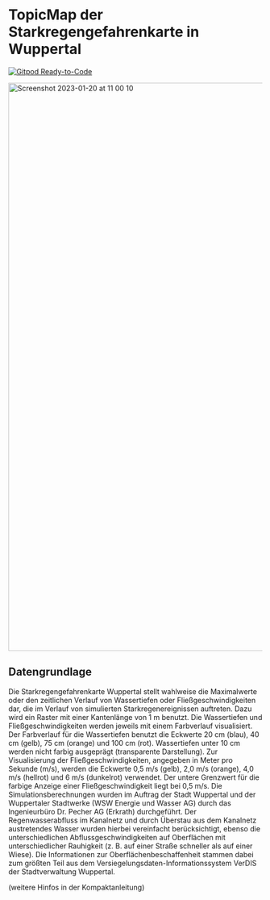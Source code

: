 # TopicMap der Starkregengefahrenkarte in Wuppertal

[![Gitpod Ready-to-Code](https://img.shields.io/badge/Gitpod-ready--to--code-blue?logo=gitpod)](https://gitpod.io/#https://github.com/topicmaps-wuppertal/projektname)

<img width="1126" alt="Screenshot 2023-01-20 at 11 00 10" src="https://user-images.githubusercontent.com/837211/213668198-707ec4bb-f8cd-4328-9d10-5024e7d70bd1.png">

## Datengrundlage

Die Starkregengefahrenkarte Wuppertal stellt wahlweise die Maximalwerte oder den zeitlichen Verlauf von Wassertiefen oder Fließgeschwindigkeiten dar, die im Verlauf von simulierten Starkregenereignissen auftreten. Dazu wird ein Raster mit einer Kantenlänge von 1 m benutzt. Die Wassertiefen und Fließgeschwindigkeiten werden jeweils mit einem Farbverlauf visualisiert. Der Farbverlauf für die Wassertiefen benutzt die Eckwerte 20 cm (blau), 40 cm (gelb), 75 cm (orange) und 100 cm (rot). Wassertiefen unter 10 cm werden nicht farbig ausgeprägt (transparente Darstellung). Zur Visualisierung der Fließgeschwindigkeiten, angegeben in Meter pro Sekunde (m/s), werden die Eckwerte 0,5 m/s (gelb), 2,0 m/s (orange), 4,0 m/s (hellrot) und 6 m/s (dunkelrot) verwendet. Der untere Grenzwert für die farbige Anzeige einer Fließgeschwindigkeit liegt bei 0,5 m/s. Die Simulationsberechnungen wurden im Auftrag der Stadt Wuppertal und der Wuppertaler Stadtwerke (WSW Energie und Wasser AG) durch das Ingenieurbüro Dr. Pecher AG (Erkrath) durchgeführt. Der Regenwasserabfluss im Kanalnetz und durch Überstau aus dem Kanalnetz austretendes Wasser wurden hierbei vereinfacht berücksichtigt, ebenso die unterschiedlichen Abflussgeschwindigkeiten auf Oberflächen mit unterschiedlicher Rauhigkeit (z. B. auf einer Straße schneller als auf einer Wiese). Die Informationen zur Oberflächenbeschaffenheit stammen dabei zum größten Teil aus dem Versiegelungsdaten-Informationssystem VerDIS der Stadtverwaltung Wuppertal.

(weitere Hinfos in der Kompaktanleitung)
